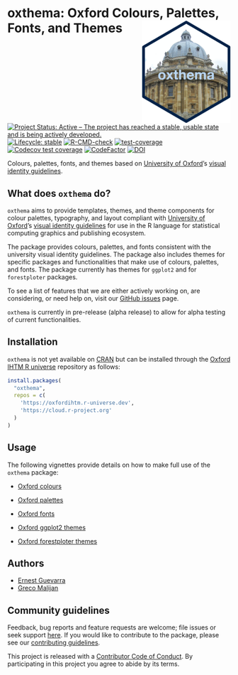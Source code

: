 
<!-- README.md is generated from README.Rmd. Please edit that file -->

# oxthema: Oxford Colours, Palettes, Fonts, and Themes <img src="man/figures/logo.png" width="200" align="right" />

<!-- badges: start -->

[![Project Status: Active – The project has reached a stable, usable
state and is being actively
developed.](https://www.repostatus.org/badges/latest/active.svg)](https://www.repostatus.org/#active)
[![Lifecycle:
stable](https://img.shields.io/badge/lifecycle-stable-brightgreen.svg)](https://lifecycle.r-lib.org/articles/stages.html#stable)
[![R-CMD-check](https://github.com/OxfordIHTM/oxthema/actions/workflows/R-CMD-check.yaml/badge.svg)](https://github.com/OxfordIHTM/oxthema/actions/workflows/R-CMD-check.yaml)
[![test-coverage](https://github.com/OxfordIHTM/oxthema/actions/workflows/test-coverage.yaml/badge.svg)](https://github.com/OxfordIHTM/oxthema/actions/workflows/test-coverage.yaml)
[![Codecov test
coverage](https://codecov.io/gh/OxfordIHTM/oxthema/branch/main/graph/badge.svg)](https://app.codecov.io/gh/OxfordIHTM/oxthema?branch=main)
[![CodeFactor](https://www.codefactor.io/repository/github/oxfordihtm/oxthema/badge)](https://www.codefactor.io/repository/github/oxfordihtm/oxthema)
[![DOI](https://zenodo.org/badge/711630340.svg)](https://zenodo.org/doi/10.5281/zenodo.10721129)
<!-- badges: end -->

Colours, palettes, fonts, and themes based on [University of
Oxford](https://ox.ac.uk)’s [visual identity
guidelines](https://communications.web.ox.ac.uk/communications-resources/visual-identity/identity-guidelines).

## What does `oxthema` do?

`oxthema` aims to provide templates, themes, and theme components for
colour palettes, typography, and layout compliant with [University of
Oxford](https://ox.ac.uk)’s [visual identity
guidelines](https://communications.web.ox.ac.uk/communications-resources/visual-identity/identity-guidelines)
for use in the R language for statistical computing graphics and
publishing ecosystem.

The package provides colours, palettes, and fonts consistent with the
university visual identity guidelines. The package also includes themes
for specific packages and functionalities that make use of colours,
palettes, and fonts. The package currently has themes for `ggplot2` and
for `forestploter` packages.

To see a list of features that we are either actively working on, are
considering, or need help on, visit our [GitHub
issues](https://github.com/OxfordIHTM/oxthema/issues) page.

`oxthema` is currently in pre-release (alpha release) to allow for alpha
testing of current functionalities.

## Installation

`oxthema` is not yet available on [CRAN](https://cran.r-project.org) but
can be installed through the [Oxford IHTM R
universe](https://oxfordihtm.r-universe.dev) repository as follows:

``` r
install.packages(
  "oxthema", 
  repos = c(
    'https://oxfordihtm.r-universe.dev', 
    'https://cloud.r-project.org'
  )
)
```

## Usage

The following vignettes provide details on how to make full use of the
`oxthema` package:

- [Oxford
  colours](https://oxford-ihtm.io/oxthema/articles/oxford-colours.html)

- [Oxford
  palettes](https://oxford-ihtm.io/oxthema/articles/oxford-palettes.html)

- [Oxford
  fonts](https://oxford-ihtm.io/oxthema/articles/oxford-fonts.html)

- [Oxford ggplot2
  themes](https://oxford-ihtm.io/oxthema/articles/oxford-ggplot2-themes.html)

- [Oxford forestploter
  themes](https://oxford-ihtm.io/oxthema/articles/oxford-forestploter-themes.html)

## Authors

- [Ernest Guevarra](https://github.com/ernestguevarra)
- [Greco Malijan](https://github.com/grecomalijan)

## Community guidelines

Feedback, bug reports and feature requests are welcome; file issues or
seek support [here](https://github.com/OxfordIHTM/oxthema/issues). If
you would like to contribute to the package, please see our
[contributing
guidelines](https://oxford-ihtm.io/oxthema/CONTRIBUTING.html).

This project is released with a [Contributor Code of
Conduct](https://oxford-ihtm.io/oxthema/CODE_OF_CONDUCT.html). By
participating in this project you agree to abide by its terms.
